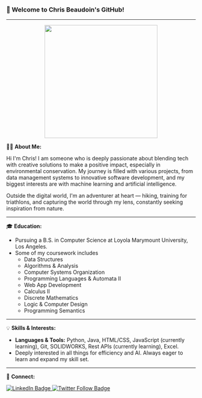 ### 🌟 Welcome to Chris Beaudoin's GitHub!

---



<div id="header" align="center">
  <img src="https://media.giphy.com/media/Qo2dupDib32rkTY4hX/giphy.gif" width="300"/>
</div>



🙋‍♂️ **About Me:**

Hi  I'm Chris! I am someone who is deeply passionate about blending tech with creative solutions to make a positive impact, especially in environmental conservation. My journey is filled with various projects, from data management systems to innovative software development, and my biggest interests are with machine learning and artificial intelligence.

Outside the digital world, I'm an adventurer at heart — hiking, training for triathlons, and capturing the world through my lens, constantly seeking inspiration from nature.

---

🎓 **Education:**

- Pursuing a B.S. in Computer Science at Loyola Marymount University, Los Angeles.
- Some of my coursework includes
    - Data Structures
    - Algorithms & Analysis
    - Computer Systems Organization
    - Programming Languages & Automata II
    - Web App Development
    - Calculus II
    - Discrete Mathematics
    - Logic & Computer Design
    - Programming Semantics

---

💡 **Skills & Interests:**

- **Languages & Tools:** Python, Java, HTML/CSS, JavaScript (currently learning), Git, SOLIDWORKS, Rest APIs (currently learning), Excel.
- Deeply interested in all things for efficiency and AI. Always eager to learn and expand my skill set.

---

🔗 **Connect:**

<div id="badges">
  <a href="https://www.linkedin.com/in/beaudoin-/">
    <img src="https://img.shields.io/badge/LinkedIn-blue?style=for-the-badge&logo=linkedin&logoColor=white" alt="LinkedIn Badge"/>
  </a>
  <a href="https://twitter.com/chris_beauds">
    <img src="https://img.shields.io/twitter/follow/chris_beauds?style=social" alt="Twitter Follow Badge"/>
  </a>


  
<!--   <a href="your-youtube-URL">
    <img src="https://img.shields.io/badge/YouTube-red?style=for-the-badge&logo=youtube&logoColor=white" alt="Youtube Badge"/>
  </a>
  <a href="your-twitter-URL">
    <img src="https://img.shields.io/badge/Twitter-blue?style=for-the-badge&logo=twitter&logoColor=white" alt="Twitter Badge"/>
  </a> -->
</div>


<!--
**Chris-Beaudoin/Chris-Beaudoin** is a ✨ _special_ ✨ repository because its `README.md` (this file) appears on your GitHub profile.

Here are some ideas to get you started:

- 🔭 I’m currently working on ...
- 🌱 I’m currently learning ...
- 👯 I’m looking to collaborate on ...
- 🤔 I’m looking for help with ...
- 💬 Ask me about ...
- 📫 How to reach me: ...
- 😄 Pronouns: ...
- ⚡ Fun fact: ...
-->
